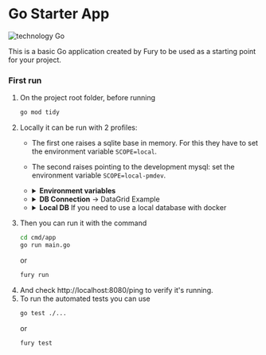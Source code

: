 # Go Starter App

![technology Go](https://img.shields.io/badge/technology-go-blue.svg)

This is a basic Go application created by Fury to be used as a starting point for your project.

### First run


1. On the project root folder, before running
    ```sh
    go mod tidy
    ```
2. Locally it can be run with 2 profiles:
    * The first one raises a sqlite base in memory. For this they have to set the environment variable `SCOPE=local`.
    * The second raises pointing to the development mysql: set the environment variable `SCOPE=local-pmdev`.
    * <details><summary><b>Environment variables</b></summary>

        ```sh
        SCOPE=local-pmdev;
        DB_MYSQL_DESAENV04_PMDEV_PMDEV_WPROD_USERNAME=🔥YOUR_DB_USER🔥;
        DB_MYSQL_DESAENV04_PMDEV_PMDEV_WPROD=🔥YOUR_DB_PASSWORD🔥;
        DB_MYSQL_DESAENV04_PMDEV_PMDEV_ENDPOINT=proxysql.master.meliseginf.com:6612
        ```
        </details>
    * <details><summary><b>DB Connection</b> -> DataGrid Example</summary>

        ```yaml
        New -> Data Source -> MySQL
            Name: pmdev
            Host: proxysql.master.meliseginf.com
            Port: 6612
            User: 🔥YOUR_DB_USER🔥
            Password: 🔥YOUR_DB_PASSWORD🔥
            Database: pmdev
        Apply -> Test Connection -> Ok
        ```
        </details>
    * <details><summary><b>Local DB</b> If you need to use a local database with docker</summary>

        1. Install **Docker**
        2. Run instance of [MySQL]
            * Start instance
                ```sh
                docker run --name pmlocal -e MYSQL_ROOT_PASSWORD=🔥YOUR_DB_PASSWORD🔥 -e MYSQL_DATABASE=pmlocal -e MYSQL_USER=🔥YOUR_DB_USER🔥 -e MYSQL_PASSWORD=🔥YOUR_DB_PASSWORD🔥 -p 6612:3306 -d mysql:8.0.17
                ```
            * Validate if the container is running
                ```sh
                docker ps -a
                ```
            * <details><summary><b>Little Docker Handbook</b> 👈</summary>

                * Instantiate an **image** in a new **container**
                    ```sh
                    docker run --name pmlocal ...
                    ```
                * Stop **container**
                    ```sh
                    docker stop pmlocal
                    ```
                * Check the status of the **container**
                    ```sh
                    docker ps -a
                    ```
                * Resume **container**
                    ```sh
                    docker start pmlocal
                    ```
                * Delete **container** `Must be stopped first`
                    ```sh
                    docker rm pmlocal
                    ```
                * See **container** log
                    ```sh
                    docker logs pmlocal
                    ```
                </details>

        3. Changes inside the **container**
            * Get in
                ```sh
                docker exec -it pmlocal bash
                
                ```
            * Changes
                * Remove from **dump** an instruction to which we don't have [access]
                    ```sh
                    apt-get update
                    ```
                    ```sh
                    apt-get install vim -y
                    ```
                    ```sh
                    vim -b /usr/bin/mysqldump
                    ```
                        ```sh
                        :%s/SET SQL_QUOTE_SHOW_CREATE/#ET SQL_QUOTE_SHOW_CREATE/g
                        ```
                        ```sh
                        :x!
                        ```
                * [Copy] pmdev **connected to VPN**
                    * Download **dump** to *container**
                        ```sh
                        /usr/bin/mysqldump -u 🔥YOUR_DB_USER🔥 -p --host=proxysql.master.meliseginf.com --port=6612 --lock-tables=FALSE --set-gtid-purged=OFF pmdev > /usr/local/bin/dump_pmdev.sql
                        ```
                    * `Enter 🔥YOUR_DB_PASSWORD🔥, the process may take several minutes`
                    * Load **dump_pmdev** into pmlocal
                        ```sh
                        /usr/bin/mysql -u 🔥YOUR_DB_USER🔥 -p pmlocal < /usr/local/bin/dump_pmdev.sql
                        ```
                    * `Enter 🔥YOUR_DB_PASSWORD🔥`
            * Get out
                ```sh
                exit
                
                ```
            * **Optional** -> Copy dump_pmdev.sql to local machine
                ```sh
                docker cp pmlocal:/usr/local/bin/dump_pmdev.sql ./dump_pmdev.sql
                ```
        4. Install client for MySQL
        5. Add to the **Hosts** file the [local domain]:
            ```yaml
            127.0.0.1	proxysql.local.meliseginf.com
            ```
        6. **DB Connection** -> DataGrid Example
            ```yaml
            New -> Data Source -> MySQL
                Name: pmlocal
                Host: proxysql.local.meliseginf.com
                Port: 6612
                User: 🔥YOUR_DB_USER🔥
                Password: 🔥YOUR_DB_PASSWORD🔥
                Database: pmlocal
            Apply -> Test Connection -> Ok
            ```
        7. Validate **installation**
            ```yaml
            New -> Query Console
            SELECT VERSION();     >> 8.0.17
            SELECT DATABASE();    >> pmlocal
            ```
        8. Modify environment variables
            ```sh
            SCOPE=local-pmlocal;
            DB_MYSQL_DESAENV04_PMDEV_PMDEV_WPROD_USERNAME=🔥YOUR_DB_USER🔥;
            DB_MYSQL_DESAENV04_PMDEV_PMDEV_WPROD=🔥YOUR_DB_PASSWORD🔥;
            DB_MYSQL_DESAENV04_PMDEV_PMDEV_ENDPOINT=proxysql.local.meliseginf.com:6612
            ```
        </details>

[MySQL]: https://hub.docker.com/_/mysql
[access]: https://www.markotomic.com/mysqldump-mysql-5-6-problem-solved/
[Copy]: https://www.linuxtotal.com.mx/index.php?cont=info_admon_021
[local domain]: https://help.nexcess.net/how-to-find-the-hosts-file-on-my-mac

3. Then you can run it with the command
    ```sh
    cd cmd/app
    go run main.go
    ```
    or
    ```sh
    fury run
    ```
4. And check http://localhost:8080/ping to verify it's running.
5. To run the automated tests you can use
    ```sh
    go test ./...
    ```
    or
    ```sh
    fury test
    ```
